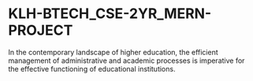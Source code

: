 # KLH-BTECH_CSE-2YR_MERN-PROJECT
In the contemporary landscape of higher education, the efficient management of administrative and  academic processes is imperative for the effective functioning of educational institutions. 
